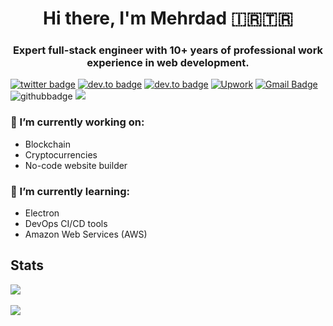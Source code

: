 <h1 align="center">Hi there, I'm Mehrdad 🇮🇷🇹🇷</h1>
<h3 align="center">Expert full-stack engineer with 10+ years of professional work experience in web development.</h3>

[![twitter badge](https://img.shields.io/badge/-@dadwic-%231FA1F1?style=flat&logo=twitter&logoColor=white)](https://twitter.com/dadwic)
[![dev.to badge](https://img.shields.io/badge/-dadwic-%230177B5?style=flat&logo=linkedin)](https://www.linkedin.com/in/dadwic)
[![dev.to badge](https://img.shields.io/badge/stack%20overflow-FE7A16?logo=stack-overflow&logoColor=white&style=flat)](https://stackoverflow.com/users/5677040/dadwic)
[![Upwork](https://img.shields.io/badge/UpWork-6FDA44?style=flat&logo=Upwork&logoColor=white)](https://www.upwork.com/freelancers/dadwic)
[![Gmail Badge](https://img.shields.io/badge/-Gmail-c14438?style=flat-square&logo=Gmail&logoColor=white&link=mailto:dadwic0@gmail.com)](mailto:dadwic0@gmail.com)
![githubbadge](https://img.shields.io/github/followers/dadwic?style=social)
![](https://komarev.com/ghpvc/?username=dadwic&color=brightgreen&style=flat)

### 🔭 I’m currently working on:
- Blockchain
- Cryptocurrencies
- No-code website builder

### 🌱 I’m currently learning:
- Electron
- DevOps CI/CD tools
- Amazon Web Services (AWS)

## Stats
<p>
  <img align="center" src="https://github-readme-stats.vercel.app/api?username=dadwic&count_private=true&show_icons=true&theme=dracula"/>
  <br/><br/>
  <img align="center" src="https://github-readme-stats.vercel.app/api/top-langs/?username=dadwic&layout=compact&theme=dracula"/>
</p>
